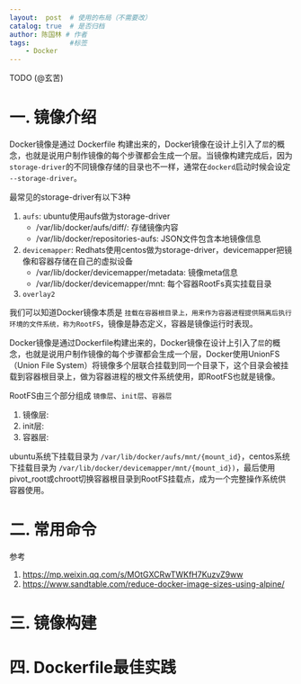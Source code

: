 ```yaml
---
layout:  post  # 使用的布局（不需要改）
catalog: true  # 是否归档
author: 陈国林 # 作者
tags:          #标签
    - Docker
---
```


TODO (@玄苦)

# 一. 镜像介绍
Docker镜像是通过 Dockerfile 构建出来的，Docker镜像在设计上引入了`层`的概念，也就是说用户制作镜像的每个步骤都会生成一个层。当镜像构建完成后，因为`storage-driver`的不同镜像存储的目录也不一样，通常在`dockerd`启动时候会设定 `--storage-driver`。

最常见的storage-driver有以下3种
1. `aufs`: ubuntu使用aufs做为storage-driver
    * /var/lib/docker/aufs/diff/<id>: 存储镜像内容
    * /var/lib/docker/repositories-aufs: JSON文件包含本地镜像信息
2. `devicemapper`: Redhats使用centos做为storage-driver，devicemapper把镜像和容器存储在自己的虚拟设备
    * /var/lib/docker/devicemapper/metadata: 镜像meta信息
    * /var/lib/docker/devicemapper/mnt: 每个容器RootFs真实挂载目录
3. `overlay2`

我们可以知道Docker镜像本质是 `挂载在容器根目录上，用来作为容器进程提供隔离后执行环境的文件系统，称为RootFS`，镜像是静态定义，容器是镜像运行时表现。

Docker镜像是通过Dockerfile构建出来的，Docker镜像在设计上引入了`层`的概念，也就是说用户制作镜像的每个步骤都会生成一个层，Docker使用UnionFS（Union File System）将镜像多个层联合挂载到同一个目录下，这个目录会被挂载到容器根目录上，做为容器进程的根文件系统使用，即RootFS也就是镜像。

RootFS由三个部分组成 `镜像层`、`init层`、`容器层`
1. 镜像层: 
2. init层:
3. 容器层: 

ubuntu系统下挂载目录为 `/var/lib/docker/aufs/mnt/{mount_id}`，centos系统下挂载目录为 `/var/lib/docker/devicemapper/mnt/{mount_id})`，最后使用pivot_root或chroot切换容器根目录到RootFS挂载点，成为一个完整操作系统供容器使用。


# 二. 常用命令
参考

1. https://mp.weixin.qq.com/s/MOtGXCRwTWKfH7KuzvZ9ww
2. https://www.sandtable.com/reduce-docker-image-sizes-using-alpine/

# 三. 镜像构建

# 四. Dockerfile最佳实践


